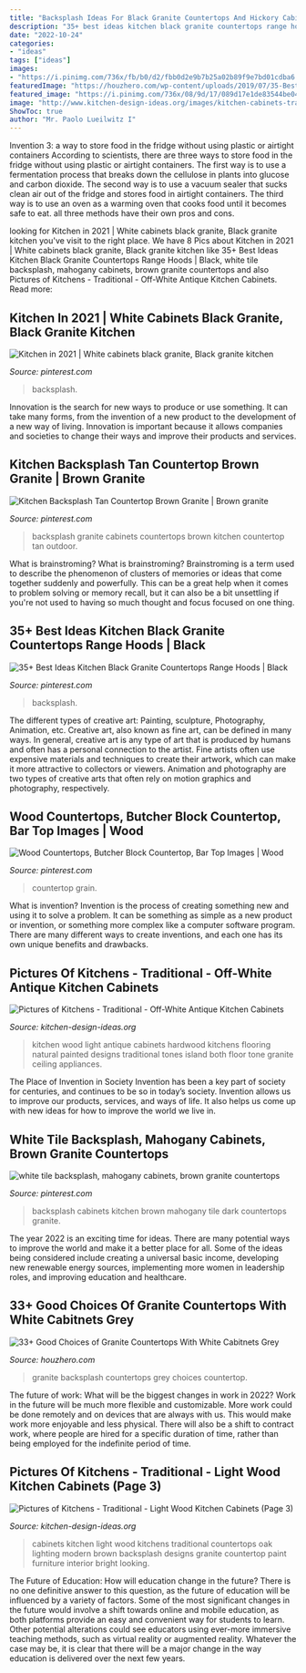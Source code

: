 ```yaml
---
title: "Backsplash Ideas For Black Granite Countertops And Hickory Cabinets : 33+ Good Choices Of Granite Countertops With White Cabitnets Grey"
description: "35+ best ideas kitchen black granite countertops range hoods"
date: "2022-10-24"
categories:
- "ideas"
tags: ["ideas"]
images:
- "https://i.pinimg.com/736x/fb/b0/d2/fbb0d2e9b7b25a02b89f9e7bd01cdba6.jpg"
featuredImage: "https://houzhero.com/wp-content/uploads/2019/07/35-Best-Choices-of-Granite-Countertops-With-White-Cabitnets-Grey-Backsplash-Ideas-15.jpg"
featured_image: "https://i.pinimg.com/736x/08/9d/17/089d17e1de83544be042e78a712a9b2c--butcher-block-countertops-kitchen-countertops.jpg"
image: "http://www.kitchen-design-ideas.org/images/kitchen-cabinets-traditional-two-tone-241-s48176098x2-antique-white-black-wood-floor-island.jpg"
ShowToc: true
author: "Mr. Paolo Lueilwitz I"
---
```



Invention 3: a way to store food in the fridge without using plastic or airtight containers
According to scientists, there are three ways to store food in the fridge without using plastic or airtight containers. The first way is to use a fermentation process that breaks down the cellulose in plants into glucose and carbon dioxide. The second way is to use a vacuum sealer that sucks clean air out of the fridge and stores food in airtight containers. The third way is to use an oven as a warming oven that cooks food until it becomes safe to eat. all three methods have their own pros and cons.

	

		
looking for Kitchen in 2021 | White cabinets black granite, Black granite kitchen you've visit to the right place. We have 8 Pics about Kitchen in 2021 | White cabinets black granite, Black granite kitchen like 35+ Best Ideas Kitchen Black Granite Countertops Range Hoods | Black, white tile backsplash, mahogany cabinets, brown granite countertops and also Pictures of Kitchens - Traditional - Off-White Antique Kitchen Cabinets. Read more:
		
    
## Kitchen In 2021 | White Cabinets Black Granite, Black Granite Kitchen

<img loading=lazy src="https://i.pinimg.com/736x/de/0b/0c/de0b0c971e3b3eb89933146f35827dc1.jpg" onerror="this.onerror=null;this.src='https://tse1.mm.bing.net/th?id=OIP.3cjpUQj5OxO6vBpJDjFbyQHaJ3&amp;pid=15.1';" alt="Kitchen in 2021 | White cabinets black granite, Black granite kitchen">

_Source: pinterest.com_

>backsplash. 

	

Innovation is the search for new ways to produce or use something. It can take many forms, from the invention of a new product to the development of a new way of living. Innovation is important because it allows companies and societies to change their ways and improve their products and services.

    
## Kitchen Backsplash Tan Countertop Brown Granite | Brown Granite

<img loading=lazy src="https://i.pinimg.com/736x/fb/b0/d2/fbb0d2e9b7b25a02b89f9e7bd01cdba6.jpg" onerror="this.onerror=null;this.src='https://tse4.mm.bing.net/th?id=OIP.Cn6ydImYNLrXLlnDndVbIgHaJ4&amp;pid=15.1';" alt="Kitchen Backsplash Tan Countertop Brown Granite | Brown granite">

_Source: pinterest.com_

>backsplash granite cabinets countertops brown kitchen countertop tan outdoor. 

	

What is brainstroming?
What is brainstroming? Brainstroming is a term used to describe the phenomenon of clusters of memories or ideas that come together suddenly and powerfully. This can be a great help when it comes to problem solving or memory recall, but it can also be a bit unsettling if you're not used to having so much thought and focus focused on one thing.

    
## 35+ Best Ideas Kitchen Black Granite Countertops Range Hoods | Black

<img loading=lazy src="https://i.pinimg.com/736x/f6/f0/a9/f6f0a9417290ebb0402ac96a0199c227.jpg" onerror="this.onerror=null;this.src='https://tse1.mm.bing.net/th?id=OIP.z39onpGTNzq0CtqffHZLOgAAAA&amp;pid=15.1';" alt="35+ Best Ideas Kitchen Black Granite Countertops Range Hoods | Black">

_Source: pinterest.com_

>backsplash. 

	

The different types of creative art: Painting, sculpture, Photography, Animation, etc.
Creative art, also known as fine art, can be defined in many ways. In general, creative art is any type of art that is produced by humans and often has a personal connection to the artist. Fine artists often use expensive materials and techniques to create their artwork, which can make it more attractive to collectors or viewers. Animation and photography are two types of creative arts that often rely on motion graphics and photography, respectively.

    
## Wood Countertops, Butcher Block Countertop, Bar Top Images | Wood

<img loading=lazy src="https://i.pinimg.com/736x/08/9d/17/089d17e1de83544be042e78a712a9b2c--butcher-block-countertops-kitchen-countertops.jpg" onerror="this.onerror=null;this.src='https://tse2.mm.bing.net/th?id=OIP.S0J8oI21PPAaUuHcWdTaIgHaEe&amp;pid=15.1';" alt="Wood Countertops, Butcher Block Countertop, Bar Top Images | Wood">

_Source: pinterest.com_

>countertop grain. 

	

What is invention?
Invention is the process of creating something new and using it to solve a problem. It can be something as simple as a new product or invention, or something more complex like a computer software program. There are many different ways to create inventions, and each one has its own unique benefits and drawbacks.

    
## Pictures Of Kitchens - Traditional - Off-White Antique Kitchen Cabinets

<img loading=lazy src="http://www.kitchen-design-ideas.org/images/kitchen-cabinets-traditional-two-tone-241-s48176098x2-antique-white-black-wood-floor-island.jpg" onerror="this.onerror=null;this.src='https://tse1.mm.bing.net/th?id=OIP._fWJYyyHg5uuHCkWqd-UdgHaE7&amp;pid=15.1';" alt="Pictures of Kitchens - Traditional - Off-White Antique Kitchen Cabinets">

_Source: kitchen-design-ideas.org_

>kitchen wood light antique cabinets hardwood kitchens flooring natural painted designs traditional tones island both floor tone granite ceiling appliances. 

	

The Place of Invention in Society
Invention has been a key part of society for centuries, and continues to be so in today’s society. Invention allows us to improve our products, services, and ways of life. It also helps us come up with new ideas for how to improve the world we live in.

    
## White Tile Backsplash, Mahogany Cabinets, Brown Granite Countertops

<img loading=lazy src="https://i.pinimg.com/736x/cf/63/40/cf6340105c692bab418eb244ad961baa.jpg" onerror="this.onerror=null;this.src='https://tse2.mm.bing.net/th?id=OIP.54Q0two7KyOGefWwA445EgHaFC&amp;pid=15.1';" alt="white tile backsplash, mahogany cabinets, brown granite countertops">

_Source: pinterest.com_

>backsplash cabinets kitchen brown mahogany tile dark countertops granite. 

	

The year 2022 is an exciting time for ideas. There are many potential ways to improve the world and make it a better place for all. Some of the ideas being considered include creating a universal basic income, developing new renewable energy sources, implementing more women in leadership roles, and improving education and healthcare.

    
## 33+ Good Choices Of Granite Countertops With White Cabitnets Grey

<img loading=lazy src="https://houzhero.com/wp-content/uploads/2019/07/35-Best-Choices-of-Granite-Countertops-With-White-Cabitnets-Grey-Backsplash-Ideas-15.jpg" onerror="this.onerror=null;this.src='https://tse3.mm.bing.net/th?id=OIP.IWOQ3HQrz7RdcBmtnhdLPwHaHa&amp;pid=15.1';" alt="33+ Good Choices of Granite Countertops With White Cabitnets Grey">

_Source: houzhero.com_

>granite backsplash countertops grey choices countertop. 

	

The future of work: What will be the biggest changes in work in 2022?
Work in the future will be much more flexible and customizable. More work could be done remotely and on devices that are always with us. This would make work more enjoyable and less physical. There will also be a shift to contract work, where people are hired for a specific duration of time, rather than being employed for the indefinite period of time.

    
## Pictures Of Kitchens - Traditional - Light Wood Kitchen Cabinets (Page 3)

<img loading=lazy src="http://www.kitchen-design-ideas.org/images/kitchen-cabinets-traditional-light-wood-082-s18062776.jpg" onerror="this.onerror=null;this.src='https://tse3.mm.bing.net/th?id=OIP.l1mAaNIjb5CFX42KxZ12AgHaGH&amp;pid=15.1';" alt="Pictures of Kitchens - Traditional - Light Wood Kitchen Cabinets (Page 3)">

_Source: kitchen-design-ideas.org_

>cabinets kitchen light wood kitchens traditional countertops oak lighting modern brown backsplash designs granite countertop paint furniture interior bright looking. 

	

The Future of Education: How will education change in the future?
There is no one definitive answer to this question, as the future of education will be influenced by a variety of factors. Some of the most significant changes in the future would involve a shift towards online and mobile education, as both platforms provide an easy and convenient way for students to learn. Other potential alterations could see educators using ever-more immersive teaching methods, such as virtual reality or augmented reality. Whatever the case may be, it is clear that there will be a major change in the way education is delivered over the next few years.

